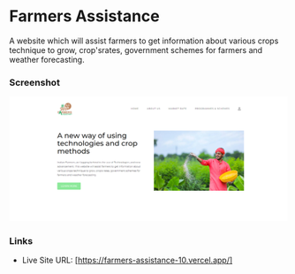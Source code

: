# Farmers Assistance
A website which will assist farmers to get information about various crops technique to grow, crop'srates, government schemes for farmers and weather forecasting.

### Screenshot

![](screenshot/Screenshot.png)

### Links

- Live Site URL: [https://farmers-assistance-10.vercel.app/]


